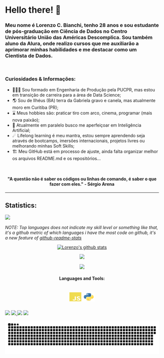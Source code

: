 # Hello there! 👋 

### Meu nome é Lorenzo C. Bianchi, tenho 28 anos e sou estudante de pós-graduação em Ciência de Dados no Centro Universitário União das Américas Descomplica. Sou também aluno da Alura, onde realizo cursos que me auxiliarão a aprimorar minhas habilidades e me destacar como um Cientista de Dados.

<br/>

### Curiosidades & Informações:

* 👩🏻‍🎓 Sou formado em Engenharia de Produção pela PUCPR, mas estou em transição de carreira para a área de Data Science;
* 🌎 Sou de Ilhéus (BA) terra da Gabriela gravo e canela, mas atualmente moro em Curitiba (PR);
* ⌛ Meus hobbies são: praticar tiro com arco, cinema, programar (mais nova paixão);
* 🚀 Atualmente em paralelo busco me aperfeiçoar em Inteligência Artificial; 
* ☄ Lifelong learning é meu mantra, estou sempre aprendendo seja através de bootcamps, imersões internacionais, projetos livres ou melhorando minhas Soft Skills;
* 🏗 Meu GitHub está em processo de ajuste, ainda falta organizar melhor os arquivos README.md e os repositórios...

<br/>

<h4 align="center">"⁠A questão não é saber os códigos ou linhas de comando, é saber o que fazer com eles." - Sérgio Arena </h4>

--------------------------------------------------------------
<!--
*************************************************************************** Statistics: *****************************************************************************************
-->
## Statistics:
![](https://komarev.com/ghpvc/?username=Laurentius96&color=blue&style=flat)

_NOTE: Top languages does not indicate my skill level or something like that, it's a github metric of which languages i have the most code on github, it's a new feature of [github-readme-stats](https://github.com/anuraghazra/github-readme-stats)_

<center>
    <tr>
      <td><p align="center"><a href="#"><img width="500px" src="https://github-readme-stats.vercel.app/api?username=Laurentius96&show_icons=true&count_private=true&hide_border=true&include_all_commits=true&theme=yeblu" alt="Lorenzo's github stats" /></a></p>
      </td>
    </tr>
      <td><p align="center"><a href="#"><img width="500px" src="https://github-readme-stats.vercel.app/api/top-langs?username=Laurentius96&layout=compact&langs_count=20&hide_border=true&theme=yeblu" /></a></p>
      </td>
    </tr>
    <tr>
      <td><p align="center"><a href="#"><img width="500px"src="https://github-readme-streak-stats.herokuapp.com/?user=Laurentius96&hide_border=true&theme=yeblu" /></a></p>
      </td>
    </tr>

</center>


<!--
***************************************************************************  ícones  *****************************************************************************************
-->

<h4 align="center"> Languages and Tools: </h4>

<h4 align="center"> <div style="display: inline_block"><br>
  <img align="center" alt="Rafa-Js" height="30" width="40" src="https://raw.githubusercontent.com/devicons/devicon/master/icons/javascript/javascript-plain.svg">
  <img align="center" alt="Rafa-Python" height="30" width="40" src="https://raw.githubusercontent.com/devicons/devicon/master/icons/python/python-original.svg">
<!--  <img align="right" alt="Rafa-yoda" src="https://cdn.discordapp.com/attachments/795358919417397249/825430589581688872/hi.gif"> -->
</div> </h4>


##
<!--
***************************************************************************   Links   *****************************************************************************************
-->
<div> 
  <a href="https://www.instagram.com/cb.lorenzo/" target="_blank"><img src="https://img.shields.io/badge/-Instagram-%23E4405F?style=for-the-badge&logo=instagram&logoColor=white" target="_blank"></a>
 	<a href="https://discord.gg/fSxWWXRtNU" target="_blank"><img src="https://img.shields.io/badge/Discord-7289DA?style=for-the-badge&logo=discord&logoColor=white" target="_blank"> </a> 
  <a href = "mailto:bianchi92@hotmail.com"><img src="https://img.shields.io/badge/Microsoft_Outlook-0078D4?style=for-the-badge&logo=microsoft-outlook&logoColor=white"></a>
  <a href="https://www.linkedin.com/in/cb-lorenzo/" target="_blank"><img src="https://img.shields.io/badge/-LinkedIn-%230077B5?style=for-the-badge&logo=linkedin&logoColor=white" target="_blank"></a> 
 
 ![Snake animation](https://github.com/Laurentius96/Laurentius96/blob/output/github-contribution-grid-snake.svg)
</div>





















<!--
**Laurentius96/Laurentius96** is a ✨ _special_ ✨ repository because its `README.md` (this file) appears on your GitHub profile.

Here are some ideas to get you started:

- 🔭 I’m currently working on ...
- 🌱 I’m currently learning ...
- 👯 I’m looking to collaborate on ...
- 🤔 I’m looking for help with ...
- 💬 Ask me about ...
- 📫 How to reach me: ...
- 😄 Pronouns: ...
- ⚡ Fun fact: ... 
        
<div>
  <a href="https://github.com/rafaballerini">
  <img height="180em" src="https://github-readme-stats.vercel.app/api?username=Laurentius96&show_icons=true&count_private=true&hide_border=true&include_all_commits=true&theme=yeblu"/>
  <img height="180em" src="https://github-readme-stats.vercel.app/api/top-langs?username=brunoemferreira&layout=compact&langs_count=20&hide_border=true&theme=yeblu"/>
  <img height="180em" src="https://github-readme-streak-stats.herokuapp.com/?user=Laurentius96&hide_border=true&theme=yeblu"/>
</div>        
        
-->
